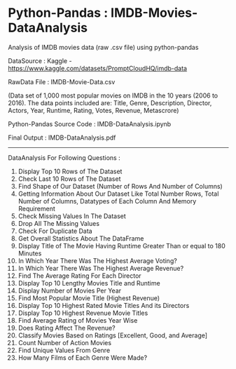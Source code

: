 # Python-Pandas : IMDB-Movies-DataAnalysis
Analysis of IMDB movies data (raw .csv file) using python-pandas 


DataSource : Kaggle - https://www.kaggle.com/datasets/PromptCloudHQ/imdb-data

RawData File : IMDB-Movie-Data.csv 

(Data set of 1,000 most popular movies on IMDB in the 10 years (2006 to 2016). The data points included are:
Title, Genre, Description, Director, Actors, Year, Runtime, Rating, Votes, Revenue, Metascrore)

Python-Pandas Source Code : IMDB-DataAnalysis.ipynb

Final Output : IMDB-DataAnalysis.pdf

---------------------------------------

DataAnalysis For Following Questions :

1. Display Top 10 Rows of The Dataset
2. Check Last 10 Rows of The Dataset
3. Find Shape of Our Dataset (Number of Rows And Number of Columns)
4. Getting Information About Our Dataset Like Total Number Rows, Total Number of Columns, Datatypes of Each Column And Memory Requirement
5. Check Missing Values In The Dataset
6. Drop All The  Missing Values
7. Check For Duplicate Data
8. Get Overall Statistics About The DataFrame
9. Display Title of The Movie Having Runtime Greater Than or equal to 180 Minutes
10. In Which Year There Was The Highest Average Voting?
11. In Which Year There Was The Highest Average Revenue?
12. Find The Average Rating For Each Director
13. Display Top 10 Lengthy Movies Title and Runtime
14. Display Number of Movies Per Year
15. Find Most Popular Movie Title (Highest Revenue)
16. Display Top 10 Highest Rated Movie Titles And its Directors
17. Display Top 10 Highest Revenue Movie Titles
18.  Find Average Rating of Movies Year Wise
19. Does Rating Affect The Revenue?
20. Classify Movies Based on Ratings [Excellent, Good, and Average]
21. Count Number of Action Movies
22. Find Unique Values From Genre 
23. How Many Films of Each Genre Were Made?

